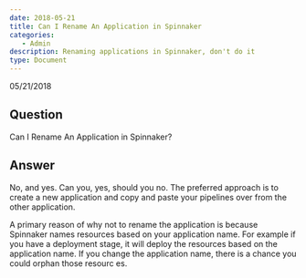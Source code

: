 ```yaml
---
date: 2018-05-21
title: Can I Rename An Application in Spinnaker
categories:
   - Admin
description: Renaming applications in Spinnaker, don't do it
type: Document
---
```

05/21/2018

## Question

Can I Rename An Application in Spinnaker?

## Answer

No, and yes.  Can you, yes, should you no. The preferred approach is to create a new application and copy and paste your pipelines over from the other application.

A primary reason of why not to rename the application is because Spinnaker names resources based on your application name. For example if you have a deployment stage, it will deploy the resources based on the application name. If you change the application name, there is a chance you could orphan those resourc es. 

